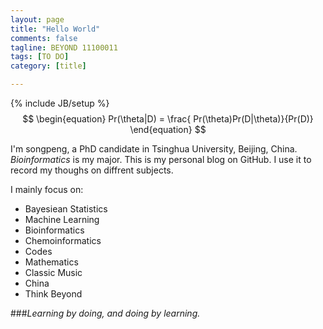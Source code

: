```yaml
---
layout: page
title: "Hello World"
comments: false
tagline: BEYOND 11100011   
tags: [TO DO]
category: [title]

---
```

{% include JB/setup %}
$$
\begin{equation}
Pr(\theta|D) = \frac{ Pr(\theta)Pr(D|\theta)}{Pr(D)}
\end{equation}
$$

I'm songpeng, a PhD candidate in Tsinghua University, Beijing, China. *Bioinformatics* is my major. This is my personal blog on GitHub. I use it to record my thoughs on diffrent subjects.

I mainly focus on:

* Bayesiean Statistics
* Machine Learning   
* Bioinformatics   
* Chemoinformatics   
* Codes   
* Mathematics   
* Classic Music
* China
* Think Beyond   

###*Learning by doing, and doing by learning.*




